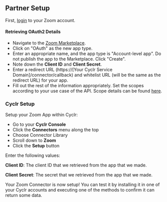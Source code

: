 
## Partner Setup

First, [login](https://zoom.us/signin) to your Zoom account.

#### Retrieving OAuth2 Details

*   Navigate to the [Zoom Marketplace](https://marketplace.zoom.us/develop/create).
*   Click on "OAuth" as the new app type.
*   Enter an appropriate name, and the app type is "Account-level app". Do not publish the app to the Marketplace. Click "Create".
*   Note down the **Client ID** and **Client Secret**.
*   Enter a redirect URL (https://[Your Cyclr Service Domain]/connector/callback) and whitelist URL (will be the same as the redirect URL) for your app.
*   Fill out the rest of the information appropriately. Set the scopes according to your use case of the API. Scope details can be found [here](https://marketplace.zoom.us/docs/guides/auth/oauth/oauth-scopes).

### Cyclr Setup

Setup your Zoom App within Cyclr:

*   Go to your **Cyclr Console**
*   Click the **Connectors** menu along the top
*   Choose Connector Library
*   Scroll down to **Zoom**
*   Click the **Setup** button

Enter the following values:

**Client ID**: The client ID that we retrieved from the app that we made.

**Client Secret**:  The secret that we retrieved from the app that we made.


Your Zoom Connector is now setup! You can test it by installing it in one of your Cyclr accounts and executing one of the methods to confirm it can return some data.
